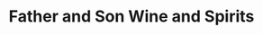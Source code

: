 ---
title: "Father and Son Wine and Spirits"
url: /rochester/father-and-son-wine-and-spirits/
shop: Spirituosen
---